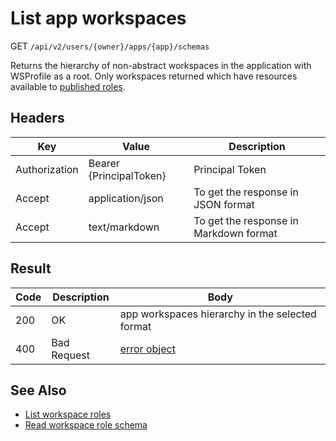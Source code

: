 # List app workspaces
GET `/api/v2/users/{owner}/apps/{app}/schemas`

Returns the hierarchy of non-abstract workspaces in the application with WSProfile as a root.
Only workspaces returned which have resources available to [published roles](../authnz/README.md#published-roles). 

## Headers
| Key | Value | Description |
| --- | --- | --- |
| Authorization | Bearer {PrincipalToken} | Principal Token |
| Accept | application/json | To get the response in JSON format |
| Accept | text/markdown | To get the response in Markdown format |

## Result
| Code | Description | Body |
| --- | --- | --- |
| 200 | OK | app workspaces hierarchy in the selected format |
| 400 | Bad Request | [error object](README.md#errors) |

## See Also
- [List workspace roles](list-ws-roles.md)
- [Read workspace role schema](read-ws-role-schema.md)
